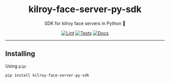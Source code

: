 <h1 align="center">kilroy-face-server-py-sdk</h1>

<div align="center">

SDK for kilroy face servers in Python 🧰

[![Lint](https://github.com/kilroybot/kilroy-face-server-py-sdk/actions/workflows/lint.yaml/badge.svg)](https://github.com/kilroybot/kilroy-face-server-py-sdk/actions/workflows/lint.yaml)
[![Tests](https://github.com/kilroybot/kilroy-face-server-py-sdk/actions/workflows/test-multiplatform.yaml/badge.svg)](https://github.com/kilroybot/kilroy-face-server-py-sdk/actions/workflows/test-multiplatform.yaml)
[![Docs](https://github.com/kilroybot/kilroy-face-server-py-sdk/actions/workflows/docs.yaml/badge.svg)](https://github.com/kilroybot/kilroy-face-server-py-sdk/actions/workflows/docs.yaml)

</div>

---

## Installing

Using `pip`:

```sh
pip install kilroy-face-server-py-sdk
```
